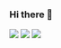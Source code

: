 ### Hi there 👋

<!--
**Haruki-Yama/Haruki-Yama** is a ✨ _special_ ✨ repository because its `README.md` (this file) appears on your GitHub profile.

Here are some ideas to get you started:

- 🔭 I’m currently working on ...
- 🌱 I’m currently learning ...
- 👯 I’m looking to collaborate on ...
- 🤔 I’m looking for help with ...
- 💬 Ask me about ...
- 📫 How to reach me: ...
- 😄 Pronouns: ...
- ⚡ Fun fact: ...
-->
![](http://github-profile-summary-cards.vercel.app/api/cards/profile-details?username=Haruki-Yama&theme=default)
![](http://github-profile-summary-cards.vercel.app/api/cards/repos-per-language?username=Haruki-Yama&theme=default)
![](http://github-profile-summary-cards.vercel.app/api/cards/stats?username=Haruki-Yama&theme=default)
